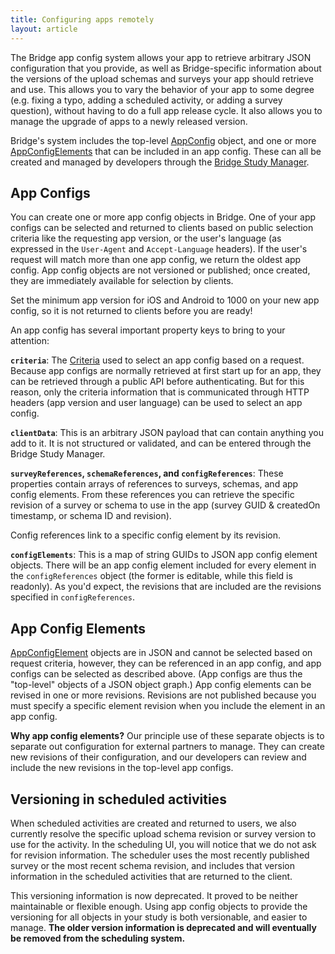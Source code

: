 ```yaml
---
title: Configuring apps remotely
layout: article
---
```


<div id="toc"></div>

The Bridge app config system allows your app to retrieve arbitrary JSON configuration that you provide, as well as Bridge-specific information about the versions of the upload schemas and surveys your app should retrieve and use. This allows you to vary the behavior of your app to some degree (e.g. fixing a typo, adding a scheduled activity, or adding a survey question), without having to do a full app release cycle. It also allows you to manage the upgrade of apps to a newly released version.

Bridge's system includes the top-level [AppConfig](/model-browser.html#AppConfig) object, and one or more [AppConfigElements](/model-browser.html#AppConfigElement) that can be included in an app config. These can all be created and managed by developers through the [Bridge Study Manager](https://research.sagebridge.org/).

## App Configs

You can create one or more app config objects in Bridge. One of your app configs can be selected and returned to clients based on public selection criteria like the requesting app version, or the user's language (as expressed in the `User-Agent` and `Accept-Language` headers). If the user's request will match more than one app config, we return the oldest app config. App config objects are not versioned or published; once created, they are immediately available for selection by clients.

<div class="ui compact warning icon message">
  <i class="exclamation triangle icon"></i>
  <p style="margin:0">Set the minimum app version for iOS and Android to 1000 on your new app config, so it is not returned to clients before you are ready!</p>
</div>

An app config has several important property keys to bring to your attention:

**`criteria`**: The [Criteria](/model-browser.html#Criteria) used to select an app config based on a request. Because app configs are normally retrieved at first start up for an app, they can be retrieved through a public API before authenticating. But for this reason, only the criteria information that is communicated through HTTP headers (app version and user language) can be used to select an app config.

**`clientData`**: This is an arbitrary JSON payload that can contain anything you add to it. It is not structured or validated, and can be entered through the Bridge Study Manager.

**`surveyReferences`, `schemaReferences`, and `configReferences`**: These properties contain arrays of references to surveys, schemas, and app config elements. From these references you can retrieve the specific revision of a survey or schema to use in the app (survey GUID & createdOn timestamp, or schema ID and revision).

Config references link to a specific config element by its revision.

**`configElements`**: This is a map of string GUIDs to JSON app config element objects. There will be an app config element included for every element in the `configReferences` object (the former is editable, while this field is readonly). As you'd expect, the revisions that are included are the revisions specified in `configReferences`.

## App Config Elements

[AppConfigElement](/model-browser.html#AppConfigElement) objects are in JSON and cannot be selected based on request criteria, however, they can be referenced in an app config, and app configs can be selected as described above. (App configs are thus the "top-level" objects of a JSON object graph.) App config elements can be revised in one or more revisions. Revisions are not published because you must specify a specific element revision when you include the element in an app config.

<div class="ui compact icon message">
  <i class="circle info icon"></i>
  <p style="margin:0"><b>Why app config elements?</b> Our principle use of these separate objects is to separate out configuration for external partners to manage. They can create new revisions of their configuration, and our developers can review and include the new revisions in the top-level app configs.</p>
</div>

## Versioning in scheduled activities

When scheduled activities are created and returned to users, we also currently resolve the specific upload schema revision or survey version to use for the activity. In the scheduling UI, you will notice that we do not ask for revision information. The scheduler uses the most recently published survey or the most recent schema revision, and includes that version information in the scheduled activities that are returned to the client.

This versioning information is now deprecated. It proved to be neither maintainable or flexible enough. Using app config objects to provide the versioning for all objects in your study is both versionable, and easier to manage. **The older version information is deprecated and will eventually be removed from the scheduling system.**
